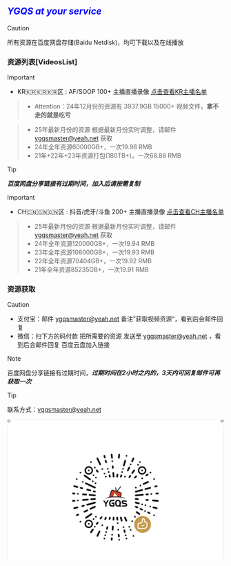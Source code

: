 
## <font color=Blue>***YGQS at your service***</font>

> [!CAUTION]
> 所有资源在百度网盘存储(Baidu Netdisk)，均可下载以及在线播放

### **资源列表[VideosList]**
> [!IMPORTANT]
> - KR🇰🇷🇰🇷🇰🇷区 : AF/SOOP 100+ 主播直播录像 [点击查看KR主播名单](https://github.com/YGQSmaster-03/ygqs-01/blob/main/KR_ID.md)

>	-	Attention：24年12月份的资源有 3937.9GB 15000+ 视频文件，<strong>拿不走的就是吃亏</strong>

>	- 25年最新月份的资源 根据最新月份实时调整，请邮件 ygqsmaster@yeah.net 获取
>	- 24年全年资源60000GB+，一次19.98 RMB
>	- 21年+22年+23年资源打包(180TB+)，一次68.88 RMB

> [!TIP]
> ***百度网盘分享链接有过期时间，加入后请按需复制***

> [!IMPORTANT]
> - CH🇨🇳🇨🇳🇨🇳区 : 抖音/虎牙/斗鱼 200+ 主播直播录像 [点击查看CH主播名单](https://github.com/YGQSmaster-03/ygqs-01/blob/main/CH_ID.md)

>	- 25年最新月份的资源 根据最新月份实时调整，请邮件 ygqsmaster@yeah.net 获取
>	- 24年全年资源120000GB+，一次19.94 RMB
>	- 23年全年资源108000GB+，一次19.93 RMB
>	- 22年全年资源70404GB+，一次19.92 RMB
>	- 21年全年资源85235GB+，一次19.91 RMB

### **资源获取**
> [!CAUTION]
> - 支付宝：邮件 ygqsmaster@yeah.net 备注”获取视频资源“，看到后会邮件回复
> - 微信：扫下方的码付款 把所需要的资源 发送至 ygqsmaster@yeah.net ，看到后会邮件回复 百度云盘加入链接

> [!NOTE]
> 百度网盘分享链接有过期时间，***过期时间在2小时之内的，3天内可回复邮件可再获取一次***

> [!TIP]
> 联系方式：ygqsmaster@yeah.net

![YGQS赞赏2](https://github.com/YGQSmaster-03/ygqs-01/blob/main/YGQS.png)











